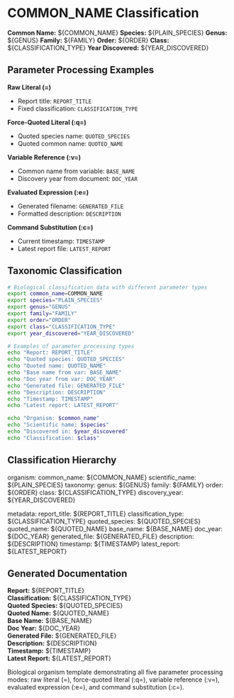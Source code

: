 # COMMON_NAME Classification

**Common Name:** ${COMMON_NAME}
**Species:** ${PLAIN_SPECIES}
**Genus:** ${GENUS}
**Family:** ${FAMILY}
**Order:** ${ORDER}
**Class:** ${CLASSIFICATION_TYPE}
**Year Discovered:** ${YEAR_DISCOVERED}

## Parameter Processing Examples

__Raw Literal (=)__
- Report title: `REPORT_TITLE`
- Fixed classification: `CLASSIFICATION_TYPE`

__Force-Quoted Literal (:q=)__
- Quoted species name: `QUOTED_SPECIES`
- Quoted common name: `QUOTED_NAME`

__Variable Reference (:v=)__
- Common name from variable: `BASE_NAME`
- Discovery year from document: `DOC_YEAR`

__Evaluated Expression (:e=)__
- Generated filename: `GENERATED_FILE`
- Formatted description: `DESCRIPTION`

__Command Substitution (:c=)__
- Current timestamp: `TIMESTAMP`
- Latest report file: `LATEST_REPORT`

## Taxonomic Classification

```bash
# Biological classification data with different parameter types
export common_name=COMMON_NAME
export species="PLAIN_SPECIES"
export genus="GENUS"
export family="FAMILY"
export order="ORDER"
export class="CLASSIFICATION_TYPE"
export year_discovered="YEAR_DISCOVERED"

# Examples of parameter processing types
echo "Report: REPORT_TITLE"
echo "Quoted species: QUOTED_SPECIES"
echo "Quoted name: QUOTED_NAME"
echo "Base name from var: BASE_NAME"
echo "Doc year from var: DOC_YEAR"
echo "Generated file: GENERATED_FILE"
echo "Description: DESCRIPTION"
echo "Timestamp: TIMESTAMP"
echo "Latest report: LATEST_REPORT"

echo "Organism: $common_name"
echo "Scientific name: $species"
echo "Discovered in: $year_discovered"
echo "Classification: $class"
```

## Classification Hierarchy

organism:
  common_name: ${COMMON_NAME}
  scientific_name: ${PLAIN_SPECIES}
  taxonomy:
    genus: ${GENUS}
    family: ${FAMILY}
    order: ${ORDER}
    class: ${CLASSIFICATION_TYPE}
  discovery_year: ${YEAR_DISCOVERED}
  
metadata:
  report_title: ${REPORT_TITLE}
  classification_type: ${CLASSIFICATION_TYPE}
  quoted_species: ${QUOTED_SPECIES}
  quoted_name: ${QUOTED_NAME}
  base_name: ${BASE_NAME}
  doc_year: ${DOC_YEAR}
  generated_file: ${GENERATED_FILE}
  description: ${DESCRIPTION}
  timestamp: ${TIMESTAMP}
  latest_report: ${LATEST_REPORT}

## Generated Documentation

**Report:** ${REPORT_TITLE}  
**Classification:** ${CLASSIFICATION_TYPE}  
**Quoted Species:** ${QUOTED_SPECIES}  
**Quoted Name:** ${QUOTED_NAME}  
**Base Name:** ${BASE_NAME}  
**Doc Year:** ${DOC_YEAR}  
**Generated File:** ${GENERATED_FILE}  
**Description:** ${DESCRIPTION}  
**Timestamp:** ${TIMESTAMP}  
**Latest Report:** ${LATEST_REPORT}  

Biological organism template demonstrating all five parameter processing modes: raw literal (=), force-quoted literal (:q=), variable reference (:v=), evaluated expression (:e=), and command substitution (:c=). 